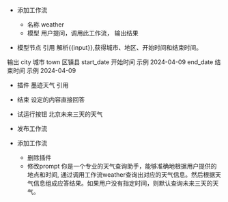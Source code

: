 - 添加工作流
  - 名称 weather
  - 模型
    用户提问，调用此工作流， 输出结果

-  模型节点
  引用
  解析{{input}},获得城市、地区、开始时间和结束时间。

  输出
  city   城市
  town   区镇县
  start_date 开始时间 示例 2024-04-09
  end_date   结束时间 示例 2024-04-09

- 插件
  墨迹天气
    引用

- 结束
  设定的内容直接回答

- 试运行按钮
  北京未来三天的天气

- 发布工作流


- 添加工作流
  - 删除插件
  - 修改prompt
    你是一个专业的天气查询助手，能够准确地根据用户提供的地点和时间, 通过调用工作流weather查询出对应的天气信息。然后根据天气信息组成应答结果。如果用户没有指定时间，则默认查询未来三天的天气。
